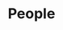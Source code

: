 ---
grouptype: Alumni
title: People
customimage: /images/people/1.png
customname: Alumni
customtype: Master (2020-2023)
customemail: Alumni@Alumni.com
customintro: My research interests include how we integrate information from our environment, reason over it, and transmit it to others. In the near future, I plan on pursuing a Ph.D.
social:
  - title: "Homepage"
    icon: "fa-solid fa-house-chimney"
    link: "https://haiyankong.tk/"
---